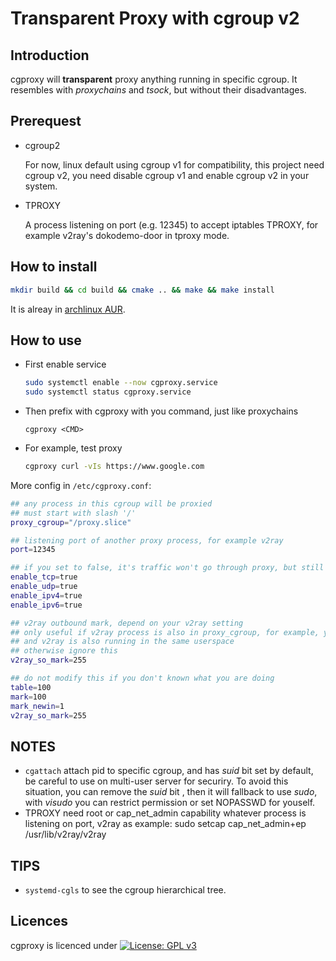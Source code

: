 # Transparent Proxy with cgroup v2

## Introduction

cgproxy will **transparent** proxy anything running in specific cgroup. It resembles with *proxychains* and *tsock*, but without their disadvantages.

## Prerequest

- cgroup2

  For now, linux default using cgroup v1 for compatibility, this project need cgroup v2, you need disable cgroup v1 and enable cgroup v2 in your system. 

- TPROXY

  A process listening on port (e.g.  12345)  to accept iptables TPROXY, for example v2ray's dokodemo-door  in tproxy mode.

## How to install

```bash
mkdir build && cd build && cmake .. && make && make install
```

It is alreay in [archlinux AUR](https://aur.archlinux.org/packages/cgproxy/).

## How to use

- First enable service

  ```bash
  sudo systemctl enable --now cgproxy.service
  sudo systemctl status cgproxy.service
  ```

- Then prefix with cgproxy with you command, just like proxychains

  ```
  cgproxy <CMD>
  ```

- For example, test proxy

  ```bash
  cgproxy curl -vIs https://www.google.com
  ```

More config in `/etc/cgproxy.conf`:

```bash
## any process in this cgroup will be proxied
## must start with slash '/'
proxy_cgroup="/proxy.slice"

## listening port of another proxy process, for example v2ray 
port=12345

## if you set to false, it's traffic won't go through proxy, but still can go direct to internet
enable_tcp=true
enable_udp=true
enable_ipv4=true
enable_ipv6=true

## v2ray outbound mark, depend on your v2ray setting
## only useful if v2ray process is also in proxy_cgroup, for example, you want to proxy whole userspace,
## and v2ray is also running in the same userspace
## otherwise ignore this
v2ray_so_mark=255

## do not modify this if you don't known what you are doing
table=100
mark=100
mark_newin=1
v2ray_so_mark=255
```



## NOTES

- `cgattach` attach pid to specific cgroup, and has *suid* bit set by default, be careful to use on multi-user server for securiry. To avoid this situation,  you can remove the *suid* bit , then it will fallback to use *sudo*, with *visudo* you can restrict permission or set NOPASSWD for youself.
- TPROXY need root or cap_net_admin capability whatever process is listening on port,
  v2ray as example: sudo setcap cap_net_admin+ep /usr/lib/v2ray/v2ray

## TIPS

- `systemd-cgls` to see the cgroup hierarchical tree.

## Licences

cgproxy is licenced under [![License: GPL v3](https://img.shields.io/badge/License-GPL%20v2-blue.svg)](https://www.gnu.org/licenses/gpl-2.0) 
